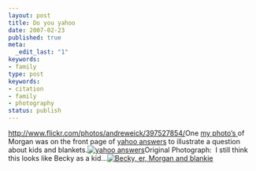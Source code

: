 ```yaml
---
layout: post
title: Do you yahoo
date: 2007-02-23
published: true
meta:
  _edit_last: "1"
keywords:
- family
type: post
keywords:
- citation
- family
- photography
status: publish
---
```

<http://www.flickr.com/photos/andreweick/397527854/>One [my photo’s ](http://www.flickr.com/photos/andreweick/175193903/)of Morgan was on the front page of [yahoo answers](http://answers.yahoo.com/) to illustrate a question about kids and blankets.[![yahoo answers](http://media.eick.us/2011/05/397527854_707588e6ec_m.jpg)](http://www.flickr.com/photos/andreweick/397527854/ "Photo Sharing")Original Photograph:  I still think this looks like Becky as a kid…[![Becky, er, Morgan and blankie](http://media.eick.us/2011/05/175193903_58040620ef_m.jpg)](http://www.flickr.com/photos/andreweick/175193903/ "Photo Sharing")
